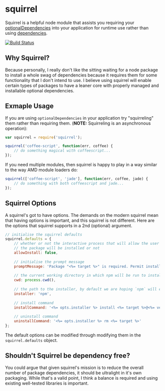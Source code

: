 # squirrel

Squirrel is a helpful node module that assists you requiring your  [optionalDependencies](http://npmjs.org/doc/json.html#optionalDependencies) into your application for runtime use rather than using [dependencies](http://npmjs.org/doc/json.html#dependencies).

<a href="http://travis-ci.org/#!/DamonOehlman/squirrel"><img src="https://secure.travis-ci.org/DamonOehlman/squirrel.png" alt="Build Status"></a>

## Why Squirrel?

Because personally, I really don't like the sitting waiting for a node package to install a whole swag of dependencies because it requires them for some functionality that I don't intend to use.  I believe using squirrel will enable certain types of packages to have a leaner core with properly managed and installable optional dependencies.

## Exmaple Usage

If you are using `optionalDependencies` in your application try "squirreling" them rather than requiring them.  (__NOTE:__ Squirreling is an asynchronous operation):

```js
var squirrel = require('squirrel');

squirrel('coffee-script', function(err, coffee) {
    // do something magical with coffeescript...
});
```

If you need multiple modules, then squirrel is happy to play in a way similar to the way AMD module loaders do:

```js
squirrel(['coffee-script', 'jade'], function(err, coffee, jade) {
    // do something with both coffeescript and jade...
});
```

## Squirrel Options

A squirrel's got to have options.  The demands on the modern squirrel mean that having options is important, and this squirrel is not different.  Here are the options that squirrel supports in a 2nd (optional) argument.

```js
// initialise the squirrel defaults
squirrel.defaults = {
    // whether or not the interactive process that will allow the user to request 
    // the package will be installed or not
    allowInstall: false,
    
    // initialise the prompt message
    promptMessage: 'Package "<%= target %>" is required. Permit installation? ',
    
    // the current working directory in which npm will be run to install the package
    cwd: process.cwd(),
    
    // the path to the installer, by default we are hoping `npm` will exist in the PATH
    installer: 'npm',
    
    // install command
    installCommand: '<%= opts.installer %> install <%= target %>@<%= version %>',
    
    // uninstall command
    uninstallCommand: '<%= opts.installer %> rm <%= target %>'
};
```

The default options can be modified through modifying them in the `squirrel.defaults` object.

## Shouldn't Squirrel be dependency free?

You could argue that given squirrel's mission is to reduce the overall number of package dependencies, it should be ultralight in it's own packaging.  While that's a valid point, I think a balance is required and using existing well-tested libraries is important.
